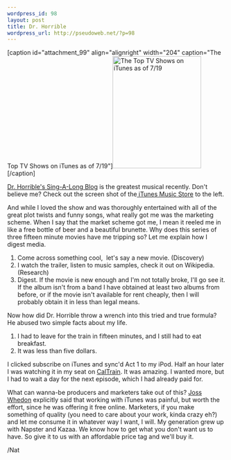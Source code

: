 ```yaml
--- 
wordpress_id: 98
layout: post
title: Dr. Horrible
wordpress_url: http://pseudoweb.net/?p=98
---
```

[caption id="attachment_99" align="alignright" width="204" caption="The Top TV Shows on iTunes as of 7/19"]<a href="http://pseudoweb.net/wp-content/uploads/2008/07/picture-1.png"><img class="size-full wp-image-99" title="TopTVShows" src="http://pseudoweb.net/wp-content/uploads/2008/07/picture-1.png" alt="The Top TV Shows on iTunes as of 7/19" width="204" height="259" /></a>[/caption]

<a href="http://drhorrible.com/">Dr. Horrible's Sing-A-Long Blog</a> is the greatest musical recently. Don't believe me? Check out the screen shot of the<a href="http://phobos.apple.com/WebObjects/MZStore.woa/wa/viewTVSeason?id=284353399"> iTunes Music Store</a> to the left.

And while I loved the show and was thoroughly entertained with all of the great plot twists and funny songs, what really got me was the marketing scheme. When I say that the market scheme got me, I mean it reeled me in like a free bottle of beer and a beautiful brunette. Why does this series of three fifteen minute movies have me tripping so? Let me explain how I digest media.
<ol>
	<li>Come across something cool,  let's say a new movie. (Discovery)</li>
	<li>I watch the trailer, listen to music samples, check it out on Wikipedia. (Research)</li>
	<li>Digest. If the movie is new enough and I'm not totally broke, I'll go see it. If the album isn't from a band I have obtained at least two albums from before, or if the movie isn't available for rent cheaply, then I will probably obtain it in less than legal means.</li>
</ol>
Now how did Dr. Horrible throw a wrench into this tried and true formula? He abused two simple facts about my life.
<ol>
	<li>I had to leave for the train in fifteen minutes, and I still had to eat breakfast.</li>
	<li>It was less than five dollars.</li>
</ol>
I clicked subscribe on iTunes and sync'd Act 1 to my iPod. Half an hour later I was watching it in my seat on <a href="http://www.caltrain.com/">CalTrain</a>. It was amazing. I wanted more, but I had to wait a day for the next episode, which I had already paid for.

What can wanna-be producers and marketers take out of this? <a href="http://www.google.com/search?hl=en&amp;sa=X&amp;oi=spell&amp;resnum=0&amp;ct=result&amp;cd=1&amp;q=joss+whedon">Joss Whedon</a> explicitly said that working with iTunes was painful, but worth the effort, since he was offering it free online. Marketers, if you make something of quality (you need to care about your work, kinda crazy eh?) and let me consume it in whatever way I want, I will. My generation grew up with Napster and Kazaa. We know how to get what you don't want us to have. So give it to us with an affordable price tag and we'll buy it.

/Nat
